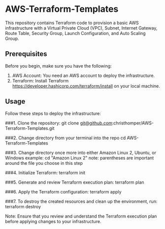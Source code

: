 # AWS-Terraform-Templates

This repository contains Terraform code to provision a basic AWS infrastructure with a Virtual Private Cloud (VPC), Subnet, Internet Gateway, Route Table, Security Group, Launch Configuration, and Auto Scaling Group.

## Prerequisites
Before you begin, make sure you have the following:

1. AWS Account: You need an AWS account to deploy the infrastructure.
2. Terraform: Install Terraform https://developer.hashicorp.com/terraform/install on your local machine.

## Usage
Follow these steps to deploy the infrastructure:

###1. Clone the repository:
     git clone git@github.com:christhomper/AWS-Terraform-Templates.git
   
###2. Change directory from your terminal into the repo
     cd AWS-Terraform-Templates
   
###3. Change directory once more into either Amazon Linux 2, Ubuntu, or Windows
     example: cd "Amazon Linux 2"
     note: parentheses are important around the file you choose in this step
   
###4. Initialize Terraform:
     terraform init
   
###5. Generate and review Terraform execution plan:
     terraform plan
   
###6. Apply the Terraform configuration:
     terraform apply
    
###7. To destroy the created resources and clean up the environment, run:
     terraform destroy
   
Note: Ensure that you review and understand the Terraform execution plan before applying changes to your infrastructure.





   
